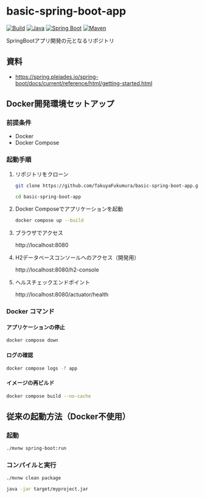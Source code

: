 # basic-spring-boot-app

[![Build](https://github.com/TakuyaFukumura/basic-spring-boot-app/workflows/Build/badge.svg)](https://github.com/TakuyaFukumura/basic-spring-boot-app/actions)
[![Java](https://img.shields.io/badge/Java-17-orange)](https://openjdk.java.net/projects/jdk/17/)
[![Spring Boot](https://img.shields.io/badge/Spring%20Boot-3.5.3-brightgreen)](https://spring.io/projects/spring-boot)
[![Maven](https://img.shields.io/badge/Maven-3.6.3-blue)](https://maven.apache.org/)

SpringBootアプリ開発の元となるリポジトリ

## 資料
- https://spring.pleiades.io/spring-boot/docs/current/reference/html/getting-started.html

## Docker開発環境セットアップ

### 前提条件
- Docker
- Docker Compose

### 起動手順
1. リポジトリをクローン
    ```bash
    git clone https://github.com/TakuyaFukumura/basic-spring-boot-app.git
    ```
    ```bash
    cd basic-spring-boot-app
    ```
2. Docker Composeでアプリケーションを起動
    ```bash
    docker compose up --build
    ```
3. ブラウザでアクセス

    http://localhost:8080

4. H2データベースコンソールへのアクセス（開発用）

    http://localhost:8080/h2-console

5. ヘルスチェックエンドポイント

    http://localhost:8080/actuator/health

### Docker コマンド

#### アプリケーションの停止
```bash
docker compose down
```

#### ログの確認
```bash
docker compose logs -f app
```

#### イメージの再ビルド
```bash
docker compose build --no-cache
```

## 従来の起動方法（Docker不使用）

### 起動
```bash
./mvnw spring-boot:run
```

### コンパイルと実行
```bash
./mvnw clean package
```
```bash
java -jar target/myproject.jar
```
